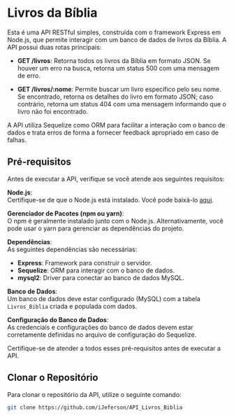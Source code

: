 # Livros da Bíblia

Esta é uma API RESTful simples, construída com o framework Express em Node.js, que permite interagir com um banco de dados de livros da Bíblia. A API possui duas rotas principais:

- **GET /livros**: Retorna todos os livros da Bíblia em formato JSON. Se houver um erro na busca, retorna um status 500 com uma mensagem de erro.

- **GET /livros/:nome**: Permite buscar um livro específico pelo seu nome. Se encontrado, retorna os detalhes do livro em formato JSON; caso contrário, retorna um status 404 com uma mensagem informando que o livro não foi encontrado.

A API utiliza Sequelize como ORM para facilitar a interação com o banco de dados e trata erros de forma a fornecer feedback apropriado em caso de falhas.

## Pré-requisitos

Antes de executar a API, verifique se você atende aos seguintes requisitos:

**Node.js**:  
Certifique-se de que o Node.js está instalado. Você pode baixá-lo [aqui](https://nodejs.org/).

**Gerenciador de Pacotes (npm ou yarn)**:  
O npm é geralmente instalado junto com o Node.js. Alternativamente, você pode usar o yarn para gerenciar as dependências do projeto.

**Dependências**:  
As seguintes dependências são necessárias:
- **Express**: Framework para construir o servidor.
- **Sequelize**: ORM para interagir com o banco de dados.
- **mysql2**: Driver para conectar ao banco de dados MySQL.

**Banco de Dados**:  
Um banco de dados deve estar configurado (MySQL) com a tabela `Livros_Biblia` criada e populada com dados.

**Configuração do Banco de Dados**:  
As credenciais e configurações do banco de dados devem estar corretamente definidas no arquivo de configuração do Sequelize.

Certifique-se de atender a todos esses pré-requisitos antes de executar a API.

## Clonar o Repositório

Para clonar o repositório da API, utilize o seguinte comando:

```bash
git clone https://github.com/iJeferson/API_Livros_Biblia

